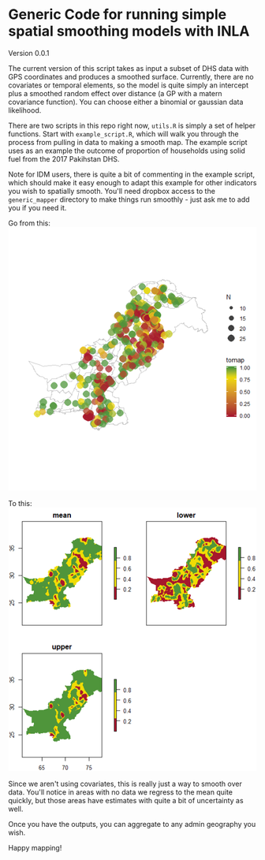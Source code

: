 # Generic Code for running simple spatial smoothing models with INLA

Version 0.0.1

The current version of this script takes as input a subset of DHS data with GPS coordinates and produces a smoothed surface. Currently, there are no covariates or temporal elements, so the model is quite simply an intercept plus a smoothed random effect over distance (a GP with a matern covariance function). You can choose either a binomial or gaussian data likelihood. 

There are two scripts in this repo right now, `utils.R` is simply a set of helper functions. Start with `example_script.R`, which will walk you through the process from pulling in data to making a smooth map. The example script uses as an example the outcome of proportion of households using solid fuel from the 2017 Pakihstan DHS.

Note for IDM users, there is quite a bit of commenting in the example script, which should make it easy enough to adapt this example for other indicators you wish to spatially smooth. You'll need dropbox access to the `generic_mapper` directory to make things run smoothly - just ask me to add you if you need it. 

Go from this:
![Alt text](./plots_for_readme/readme_inputmap.png "")


To this:
![Alt text](./plots_for_readme/readme_outputplot.png "")

Since we aren't using covariates, this is really just a way to smooth over data. You'll notice in areas with no data we regress to the mean quite quickly, but those areas have estimates with quite a bit of uncertainty as well. 

Once you have the outputs, you can aggregate to any admin geography you wish. 

Happy mapping!